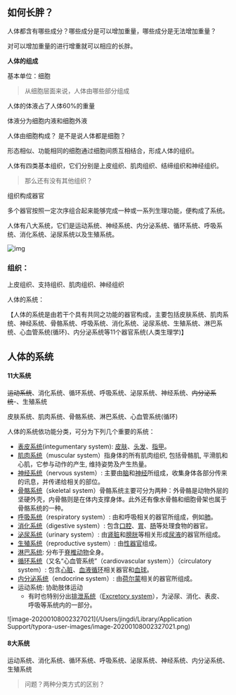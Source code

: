 ## 如何长胖？

人体都含有哪些成分？哪些成分是可以增加重量，哪些成分是无法增加重量？

对可以增加重量的进行增重就可以相应的长胖。



**人体的组成**

基本单位：细胞

> 从细胞层面来说，人体由哪些部分组成





人体的体液占了人体60%的重量

体液分为细胞内液和细胞外液

人体由细胞构成？   是不是说人体都是细胞？

形态相似、功能相同的细胞通过细胞间质互相结合，形成人体的组织。

人体有四类基本组织，它们分别是上皮组织、肌肉组织、结缔组织和神经组织。

> 那么还有没有其他组织？

组织构成器官 

多个器官按照一定次序组合起来能够完成一种或一系列生理功能，便构成了系统。

人体有八大系统，它们是运动系统、神经系统、内分泌系统、循环系统、呼吸系统、消化系统、泌尿系统以及生殖系统。

![img](https://pic1.zhimg.com/80/v2-ec01b3619a488f9311c4e13961a974f4_hd.jpg)

### 组织：

上皮组织、支持组织、肌肉组织、神经组织



人体的系统：

【人体的系统是由若干个具有共同之功能的器官构成，主要包括皮肤系统、肌肉系统、神经系统、骨骼系统、呼吸系统、消化系统、泌尿系统、生殖系统、淋巴系统、心血管系统(循环)、内分泌系统等11个器官系统(人类生理学)】



## 人体的系统

#### 11大系统

~~运动系统~~、消化系统、循环系统、呼吸系统、泌尿系统、神经系统、~~内分泌系统~~-、生殖系统

皮肤系统、肌肉系统、骨骼系统、淋巴系统、心血管系统(循环)

人体的系统依功能分类，可分为下列几个重要的系统：

- [表皮系统](https://zh.wikipedia.org/wiki/表皮系統)(integumentary system): [皮肤](https://zh.wikipedia.org/wiki/皮膚)、[头发](https://zh.wikipedia.org/wiki/頭髮)、[指甲](https://zh.wikipedia.org/wiki/指甲)。
- [肌肉系统](https://zh.wikipedia.org/wiki/肌肉系統)（muscular system）指身体的所有肌肉组织, 包括骨骼肌, 平滑肌和心肌，它参与动作的产生, 维持姿势及产生热量。
- [神经系统](https://zh.wikipedia.org/wiki/神經系統)（nervous system）: 主要由[脑](https://zh.wikipedia.org/wiki/腦)和[神经](https://zh.wikipedia.org/wiki/神經)所组成，收集身体各部分传来的讯息，并传递给相关的部位。
- [骨骼系统](https://zh.wikipedia.org/wiki/骨骼系統)（skeletal system）骨骼系统主要可分为两种：外骨骼是动物外层的坚硬外壳，内骨骼则是在体内支撑身体。此外还有像水骨骼和细胞骨架也属于骨骼系统的一种。
- [呼吸系统](https://zh.wikipedia.org/wiki/呼吸系統)（respiratory system）: 由和呼吸相关的器官所组成，例如[肺](https://zh.wikipedia.org/wiki/肺)。
- [消化系统](https://zh.wikipedia.org/wiki/消化系統)（digestive system）: 包含[口腔](https://zh.wikipedia.org/wiki/口腔)、[胃](https://zh.wikipedia.org/wiki/胃)、[肠](https://zh.wikipedia.org/wiki/腸)等处理食物的器官。
- [泌尿系统](https://zh.wikipedia.org/wiki/泌尿系統)（urinary system）: 由[肾脏](https://zh.wikipedia.org/wiki/肾)和[膀胱](https://zh.wikipedia.org/wiki/膀胱)等相关形成[尿液](https://zh.wikipedia.org/wiki/尿液)的器官所组成。
- [生殖系统](https://zh.wikipedia.org/wiki/生殖系統)（reproductive system）: 由[性器官](https://zh.wikipedia.org/wiki/性器官)组成。
- [淋巴系统](https://zh.wikipedia.org/wiki/淋巴系統): 分布于[脊椎动物](https://zh.wikipedia.org/wiki/脊椎動物)全身。
- [循环系统](https://zh.wikipedia.org/wiki/循環系統)（又名“心血管系统”（cardiovascular system））（circulatory system）: 包含[心脏](https://zh.wikipedia.org/wiki/心臟)、[血液循环](https://zh.wikipedia.org/wiki/血液循环)相关器官和[血球](https://zh.wikipedia.org/wiki/血球)。
- [内分泌系统](https://zh.wikipedia.org/wiki/內分泌系統)（endocrine system）: 由[荷尔蒙](https://zh.wikipedia.org/wiki/荷爾蒙)相关的器官所组成。
- 运动系统: 协助肢体运动
  - 有时也特别分出[排泄系统](https://zh.wikipedia.org/w/index.php?title=排泄系統&action=edit&redlink=1)（[Excretory system](https://en.wikipedia.org/wiki/Excretory_system)），为泌尿、消化、表皮、呼吸等系统内的一部分。

![image-20200108002327021](/Users/jingdi/Library/Application Support/typora-user-images/image-20200108002327021.png)

#### 8大系统

运动系统、消化系统、循环系统、呼吸系统、泌尿系统、神经系统、内分泌系统、生殖系统

> 问题？两种分类方式的区别？











